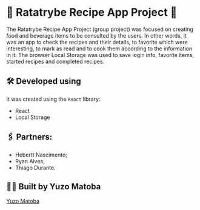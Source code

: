 # 🍅 Ratatrybe Recipe App Project 🍅

The Ratatrybe Recipe App Project (group project) was focused on creating food and beverage items to be consulted by the users. In other words, it was an app to check the recipes and their details, to favorite which were interesting, to mark as read and to cook them according to the information in it.
The  browser Local Storage was used to save login info, favorite items, started recipes and completed recipes. 

## 🛠️ Developed using

It was created using the ```React``` library:

* React
* Local Storage

## 🖇️ Partners:

* Hebertt Nascimento;
* Ryan Alves;
* Thiago Durante.

## :man_technologist: Built by Yuzo Matoba
[Yuzo Matoba](https://www.linkedin.com/in/fabio-yuzo/)

